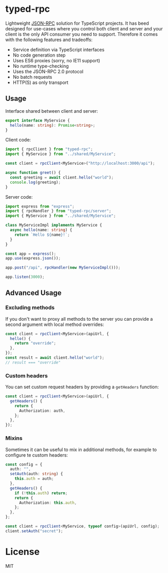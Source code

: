# typed-rpc

Lightweight [JSON-RPC](https://www.jsonrpc.org/specification) solution for TypeScript projects. It has beed designed for use-cases where you control both client and server and your client is the only API consumer you need to support. Therefore it comes with the following features and tradeoffs:

- Service definition via TypeScript interfaces
- No code generation step
- Uses ES6 proxies (sorry, no IE11 support)
- No runtime type-checking
- Uses the JSON-RPC 2.0 protocol
- No batch requests
- HTTP(S) as only transport

## Usage

Interface shared between client and server:

```ts
export interface MyService {
  hello(name: string): Promise<string>;
}
```

Client code:

```ts
import { rpcClient } from "typed-rpc";
import { MyService } from "../shared/MyService";

const client = rpcClient<MyService>("http://localhost:3000/api");

async function greet() {
  const greeting = await client.hello("world");
  console.log(greeting);
}
```

Server code:

```ts
import express from "express";
import { rpcHandler } from "typed-rpc/server";
import { MyService } from "../shared/MyService";

class MyServiceImpl implements MyService {
  async hello(name: string) {
    return `Hello ${name}!`;
  }
}

const app = express();
app.use(express.json());

app.post("/api", rpcHandler(new MyServiceImpl()));

app.listen(3000);
```

## Advanced Usage

### Excluding methods

If you don't want to proxy all methods to the server you can provide a second argument with local method overrides:

```ts
const client = rpcClient<MyService>(apiUrl, {
  hello() {
    return "override";
  },
});
const result = await client.hello("world");
// result === "override"
```

### Custom headers

You can set custom request headers by providing a `getHeaders` function:

```ts
const client = rpcClient<MyService>(apiUrl, {
  getHeaders() {
    return {
      Authorization: auth,
    };
  },
});
```

### Mixins

Sometimes it can be useful to mix in additional methods, for example to configure te custom headers:

```ts
const config = {
  auth: "",
  setAuth(auth: string) {
    this.auth = auth;
  },
  getHeaders() {
    if (!this.auth) return;
    return {
      Authorization: this.auth,
    };
  },
};

const client = rpcClient<MyService, typeof config>(apiUrl, config);
client.setAuth("secret");
```

# License

MIT
